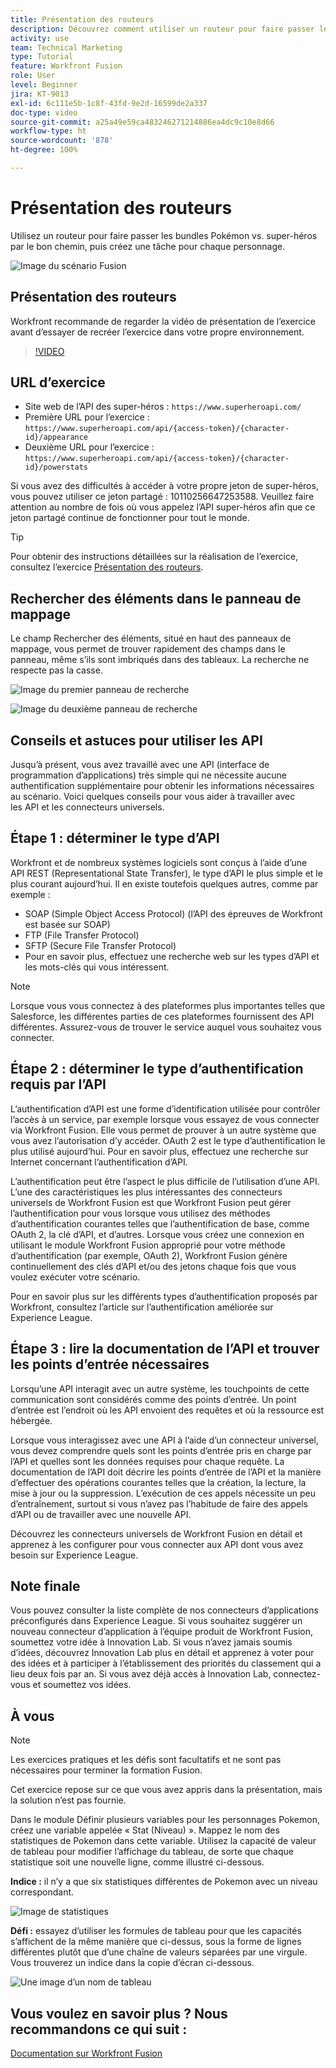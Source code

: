 ```yaml
---
title: Présentation des routeurs
description: Découvrez comment utiliser un routeur pour faire passer les lots de Pokemon vs. super-héros par le bon chemin dans  [!DNL Adobe Workfront Fusion].
activity: use
team: Technical Marketing
type: Tutorial
feature: Workfront Fusion
role: User
level: Beginner
jira: KT-9013
exl-id: 6c111e5b-1c8f-43fd-9e2d-16599de2a337
doc-type: video
source-git-commit: a25a49e59ca483246271214886ea4dc9c10e8d66
workflow-type: ht
source-wordcount: '878'
ht-degree: 100%

---
```


# Présentation des routeurs

Utilisez un routeur pour faire passer les bundles Pokémon vs. super-héros par le bon chemin, puis créez une tâche pour chaque personnage.

![Image du scénario Fusion](assets/universal-connectors-and-routing-2.png)

## Présentation des routeurs

Workfront recommande de regarder la vidéo de présentation de l’exercice avant d’essayer de recréer l’exercice dans votre propre environnement.

>[!VIDEO](https://video.tv.adobe.com/v/335272/?quality=12&learn=on)

## URL d’exercice

* Site web de l’API des super-héros : `https://www.superheroapi.com/`
* Première URL pour l’exercice : `https://www.superheroapi.com/api/{access-token}/{character-id}/appearance`
* Deuxième URL pour l’exercice : `https://www.superheroapi.com/api/{access-token}/{character-id}/powerstats`

Si vous avez des difficultés à accéder à votre propre jeton de super-héros, vous pouvez utiliser ce jeton partagé : 10110256647253588. Veuillez faire attention au nombre de fois où vous appelez l’API super-héros afin que ce jeton partagé continue de fonctionner pour tout le monde.

>[!TIP]
>
>Pour obtenir des instructions détaillées sur la réalisation de l’exercice, consultez l’exercice [Présentation des routeurs](https://experienceleague.adobe.com/docs/workfront-learn/tutorials-workfront/fusion/exercises/routers.html?lang=fr).


## Rechercher des éléments dans le panneau de mappage

Le champ Rechercher des éléments, situé en haut des panneaux de mappage, vous permet de trouver rapidement des champs dans le panneau, même s’ils sont imbriqués dans des tableaux. La recherche ne respecte pas la casse.

![Image du premier panneau de recherche](assets/universal-connectors-and-routing-3.png)

![Image du deuxième panneau de recherche](assets/universal-connectors-and-routing-4.png)

## Conseils et astuces pour utiliser les API

Jusqu’à présent, vous avez travaillé avec une API (interface de programmation d’applications) très simple qui ne nécessite aucune authentification supplémentaire pour obtenir les informations nécessaires au scénario. Voici quelques conseils pour vous aider à travailler avec les API et les connecteurs universels.

## Étape 1 : déterminer le type d’API

Workfront et de nombreux systèmes logiciels sont conçus à l’aide d’une API REST (Representational State Transfer), le type d’API le plus simple et le plus courant aujourd’hui. Il en existe toutefois quelques autres, comme par exemple :

* SOAP (Simple Object Access Protocol) (l’API des épreuves de Workfront est basée sur SOAP)
* FTP (File Transfer Protocol)
* SFTP (Secure File Transfer Protocol)
* Pour en savoir plus, effectuez une recherche web sur les types d’API et les mots-clés qui vous intéressent.

>[!NOTE]
>
>Lorsque vous vous connectez à des plateformes plus importantes telles que Salesforce, les différentes parties de ces plateformes fournissent des API différentes. Assurez-vous de trouver le service auquel vous souhaitez vous connecter.

## Étape 2 : déterminer le type d’authentification requis par l’API

L’authentification d’API est une forme d’identification utilisée pour contrôler l’accès à un service, par exemple lorsque vous essayez de vous connecter via Workfront Fusion. Elle vous permet de prouver à un autre système que vous avez l’autorisation d’y accéder. OAuth 2 est le type d’authentification le plus utilisé aujourd’hui. Pour en savoir plus, effectuez une recherche sur Internet concernant l’authentification d’API.

L’authentification peut être l’aspect le plus difficile de l’utilisation d’une API. L’une des caractéristiques les plus intéressantes des connecteurs universels de Workfront Fusion est que Workfront Fusion peut gérer l’authentification pour vous lorsque vous utilisez des méthodes d’authentification courantes telles que l’authentification de base, comme OAuth 2, la clé d’API, et d’autres. Lorsque vous créez une connexion en utilisant le module Workfront Fusion approprié pour votre méthode d’authentification (par exemple, OAuth 2), Workfront Fusion génère continuellement des clés d’API et/ou des jetons chaque fois que vous voulez exécuter votre scénario.

Pour en savoir plus sur les différents types d’authentification proposés par Workfront, consultez l’article sur l’authentification améliorée sur Experience League.

## Étape 3 : lire la documentation de l’API et trouver les points d’entrée nécessaires

Lorsqu’une API interagit avec un autre système, les touchpoints de cette communication sont considérés comme des points d’entrée. Un point d’entrée est l’endroit où les API envoient des requêtes et où la ressource est hébergée.

Lorsque vous interagissez avec une API à l’aide d’un connecteur universel, vous devez comprendre quels sont les points d’entrée pris en charge par l’API et quelles sont les données requises pour chaque requête. La documentation de l’API doit décrire les points d’entrée de l’API et la manière d’effectuer des opérations courantes telles que la création, la lecture, la mise à jour ou la suppression. L’exécution de ces appels nécessite un peu d’entraînement, surtout si vous n’avez pas l’habitude de faire des appels d’API ou de travailler avec une nouvelle API.

Découvrez les connecteurs universels de Workfront Fusion en détail et apprenez à les configurer pour vous connecter aux API dont vous avez besoin sur Experience League.

## Note finale

Vous pouvez consulter la liste complète de nos connecteurs d’applications préconfigurés dans Experience League. Si vous souhaitez suggérer un nouveau connecteur d’application à l’équipe produit de Workfront Fusion, soumettez votre idée à Innovation Lab. Si vous n’avez jamais soumis d’idées, découvrez Innovation Lab plus en détail et apprenez à voter pour des idées et à participer à l’établissement des priorités du classement qui a lieu deux fois par an. Si vous avez déjà accès à Innovation Lab, connectez-vous et soumettez vos idées.

## À vous

>[!NOTE]
>
>Les exercices pratiques et les défis sont facultatifs et ne sont pas nécessaires pour terminer la formation Fusion.

Cet exercice repose sur ce que vous avez appris dans la présentation, mais la solution n’est pas fournie.

Dans le module Définir plusieurs variables pour les personnages Pokemon, créez une variable appelée « Stat (Niveau) ». Mappez le nom des statistiques de Pokemon dans cette variable. Utilisez la capacité de valeur de tableau pour modifier l’affichage du tableau, de sorte que chaque statistique soit une nouvelle ligne, comme illustré ci-dessous.

**Indice :** il n’y a que six statistiques différentes de Pokemon avec un niveau correspondant.

![Image de statistiques](assets/universal-connectors-and-routing-5.png)

**Défi :** essayez d’utiliser les formules de tableau pour que les capacités s’affichent de la même manière que ci-dessus, sous la forme de lignes différentes plutôt que d’une chaîne de valeurs séparées par une virgule. Vous trouverez un indice dans la copie d’écran ci-dessous.

![Une image d’un nom de tableau](assets/universal-connectors-and-routing-6.png)

## Vous voulez en savoir plus ? Nous recommandons ce qui suit :

[Documentation sur Workfront Fusion](https://experienceleague.adobe.com/docs/workfront/using/adobe-workfront-fusion/workfront-fusion-2.html?lang=fr)

